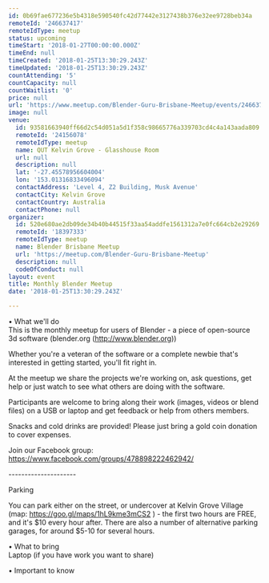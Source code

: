 ```yaml
---
id: 0b69fae677236e5b4318e590540fc42d77442e3127438b376e32ee9728beb34a
remoteId: '246637417'
remoteIdType: meetup
status: upcoming
timeStart: '2018-01-27T00:00:00.000Z'
timeEnd: null
timeCreated: '2018-01-25T13:30:29.243Z'
timeUpdated: '2018-01-25T13:30:29.243Z'
countAttending: '5'
countCapacity: null
countWaitlist: '0'
price: null
url: 'https://www.meetup.com/Blender-Guru-Brisbane-Meetup/events/246637417/'
image: null
venue:
  id: 93581663940ff66d2c54d051a5d1f358c98665776a339703cd4c4a143aada809
  remoteId: '24156078'
  remoteIdType: meetup
  name: QUT Kelvin Grove - Glasshouse Room
  url: null
  description: null
  lat: '-27.45578956604004'
  lon: '153.01316833496094'
  contactAddress: 'Level 4, Z2 Building, Musk Avenue'
  contactCity: Kelvin Grove
  contactCountry: Australia
  contactPhone: null
organizer:
  id: 520e680ae2db09de34b40b44515f33aa54addfe1561312a7e0fc664cb2e29269
  remoteId: '18397333'
  remoteIdType: meetup
  name: Blender Brisbane Meetup
  url: 'https://meetup.com/Blender-Guru-Brisbane-Meetup'
  description: null
  codeOfConduct: null
layout: event
title: Monthly Blender Meetup
date: '2018-01-25T13:30:29.243Z'

---
```

<p>• What we'll do<br/>This is the monthly meetup for users of Blender - a piece of open-source 3d software (blender.org (<a href="http://www.blender.org" class="linkified">http://www.blender.org</a>))</p> <p>Whether you're a veteran of the software or a complete newbie that's interested in getting started, you'll fit right in.</p> <p>At the meetup we share the projects we're working on, ask questions, get help or just watch to see what others are doing with the software.</p> <p>Participants are welcome to bring along their work (images, videos or blend files) on a USB or laptop and get feedback or help from others members.</p> <p>Snacks and cold drinks are provided! Please just bring a gold coin donation to cover expenses.</p> <p>Join our Facebook group: <a href="https://www.facebook.com/groups/478898222462942/" class="linkified">https://www.facebook.com/groups/478898222462942/</a></p> <p>---------------------</p> <p>Parking</p> <p>You can park either on the street, or undercover at Kelvin Grove Village (map: <a href="https://goo.gl/maps/1hL9kme3mCS2" class="linkified">https://goo.gl/maps/1hL9kme3mCS2</a> ) - the first two hours are FREE, and it's $10 every hour after. There are also a number of alternative parking garages, for around $5-10 for several hours.</p> <p>• What to bring<br/>Laptop (if you have work you want to share)</p> <p>• Important to know</p>
